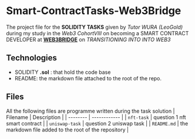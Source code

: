 # Smart-ContractTasks-Web3Bridge

The project file for the **SOLIDITY TASKS** given by *Tutor WURA (LeoGold)* during my study in the *Web3 CohortVIII* on becoming a SMART CONTRACT DEVELOPER at [**WEB3BRIDGE**](https://web3bridge.com) on *TRANSITIONING INTO INTO WEB3*

## Technologies

* SOLIDITY **.sol** : that hold the code base
* README: the markdown file attached to the root of the repo.

## Files

All the following files are programme written during the task solution
| Filename | Description |
| -------- | ------------ |
| `nft-task` | question 1 nft smart contract |
| `uniswap-task` | question 2 uniswap task |
| `README.md` | the markdown file added to the root of the repository |
